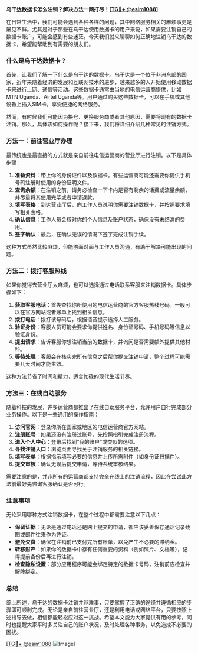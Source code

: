 **乌干达数据卡怎么注销？解决方法一网打尽！[[TG💪+ @esim1088](https://t.me/s/esim1088)]**

在日常生活中，我们可能会遇到各种各样的问题，其中网络服务相关的麻烦事更是屡见不鲜。尤其是对于那些在乌干达使用数据卡的用户来说，如果需要注销自己的数据卡账户，可能会感到有些迷茫。今天我们就来聊聊如何正确地注销乌干达的数据卡，希望能帮助到有需要的朋友们。

### 什么是乌干达数据卡？

首先，让我们了解一下什么是乌干达的数据卡。乌干达是一个位于非洲东部的国家，近年来随着经济的发展和互联网技术的进步，越来越多的人开始使用移动数据卡来进行上网、通信等活动。这些数据卡通常由当地的电信运营商提供，比如MTN Uganda、Airtel Uganda等。用户通过购买这些数据卡，可以在手机或其他设备上插入SIM卡，享受便捷的网络服务。

然而，有时候我们可能因为换号、更换服务商或者其他原因，需要将现有的数据卡注销。那么，具体该如何操作呢？接下来，我们将详细介绍几种常见的注销方式。

### 方法一：前往营业厅办理

最传统也是最直接的方式就是亲自前往电信运营商的营业厅进行注销。以下是具体步骤：

1. **准备资料**：带上你的身份证件以及数据卡。有些运营商可能还需要你提供手机号码注册时使用的身份证明文件。
2. **查询余额**：在注销之前，请务必检查一下卡内是否有剩余的话费或流量余额，并尽量将其使用完毕或者申请退款。
3. **填写表格**：到达营业厅后，向工作人员说明你需要注销数据卡，并按照要求填写相关表格。
4. **确认信息**：工作人员会核对你的个人信息及账户状态，确保没有未结清的费用。
5. **签字确认**：最后，在确认无误的情况下签字完成注销手续。

这种方式虽然比较麻烦，但能够面对面与工作人员沟通，有助于解决可能出现的问题。

### 方法二：拨打客服热线

如果你觉得去营业厅太麻烦，也可以选择通过电话联系客服来注销数据卡。具体步骤如下：

1. **获取客服电话**：首先查找你所使用的电信运营商的官方客服热线号码。一般可以在官方网站或者账单上找到相关信息。
2. **拨打电话**：拨打该号码后，根据语音提示选择人工服务。
3. **验证身份**：客服人员可能会要求你提供姓名、身份证号码、手机号码等信息以验证身份。
4. **提出请求**：告诉客服你想注销当前的数据卡，并询问是否需要额外提供其他材料。
5. **等待处理**：客服会在核实完所有信息之后帮你提交注销申请，整个过程可能需要几天时间才能生效。

这种方法节省了时间和精力，适合忙碌的现代生活节奏。

### 方法三：在线自助服务

随着科技的发展，许多运营商都推出了在线自助服务平台，允许用户自行完成部分业务操作。以下是一些通用的操作指南：

1. **访问官网**：登录你所在国家或地区的电信运营商官方网站。
2. **注册账号**：如果还没有注册过账号，先按照指引完成注册流程。
3. **进入个人中心**：登录后找到“我的账户”或类似的选项。
4. **寻找注销入口**：浏览页面寻找关于注销服务的相关链接。
5. **填写表单**：根据指示填写必要的信息并上传所需附件（如身份证扫描件）。
6. **提交审核**：确认无误后提交申请，等待系统审核结果。

需要注意的是，并非所有的运营商都支持完全在线上的注销流程，因此在尝试此方法前最好先咨询客服确认是否可行。

### 注意事项

无论采用哪种方式注销数据卡，在整个过程中都需要注意以下几点：

- **保留证据**：无论是通过电话还是网上提交的申请，都应该妥善保存通话记录截图或邮件往来作为凭证。
- **避免欠费**：确保在注销前已支付完所有账单，以免产生不必要的滞纳金。
- **转移财产**：如果你的数据卡中存有任何重要的资料（例如照片、文档等），记得提前备份后再进行注销。
- **检查隐私设置**：部分应用程序可能会绑定特定的数据卡号码，注销前应检查并解除绑定。

### 总结

综上所述，乌干达的数据卡注销并非难事，只要掌握了正确的途径并遵循相应的步骤即可顺利完成。无论是亲自前往营业厅，还是利用电话或网络平台，只要按照上述指导去做，相信都能轻松应对这一挑战。希望本文能为大家提供有用的参考，同时也提醒大家平时多关注自己的账户状况，及时处理各种事务，以免造成不必要的困扰。

[[TG💪+ @esim1088](https://t.me/s/esim1088) ![Image](https://i.postimg.cc/4NQfJmqS/Snipaste-2025-05-13-00-14-12.png)]